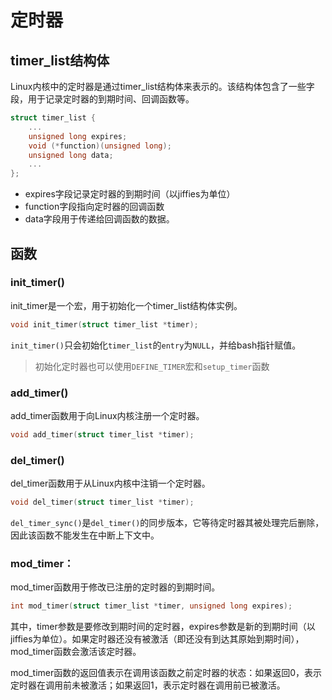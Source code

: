 # 定时器

## timer_list结构体

Linux内核中的定时器是通过timer_list结构体来表示的。该结构体包含了一些字段，用于记录定时器的到期时间、回调函数等。

```c
struct timer_list {
    ...
    unsigned long expires;
    void (*function)(unsigned long);
    unsigned long data;
    ...
};
```
- expires字段记录定时器的到期时间（以jiffies为单位）
- function字段指向定时器的回调函数
- data字段用于传递给回调函数的数据。


## 函数
### init_timer()
init_timer是一个宏，用于初始化一个timer_list结构体实例。
```c
void init_timer(struct timer_list *timer);
```
`init_timer()`只会初始化`timer_list`的`entry`为`NULL`，并给bash指针赋值。

> 初始化定时器也可以使用`DEFINE_TIMER`宏和`setup_timer`函数

### add_timer()
add_timer函数用于向Linux内核注册一个定时器。
```c
void add_timer(struct timer_list *timer);
```

### del_timer()
del_timer函数用于从Linux内核中注销一个定时器。
```c
void del_timer(struct timer_list *timer);
```
`del_timer_sync()`是`del_timer()`的同步版本，它等待定时器其被处理完后删除，因此该函数不能发生在中断上下文中。


### mod_timer：

mod_timer函数用于修改已注册的定时器的到期时间。

```c
int mod_timer(struct timer_list *timer, unsigned long expires);
```
其中，timer参数是要修改到期时间的定时器，expires参数是新的到期时间（以jiffies为单位）。如果定时器还没有被激活（即还没有到达其原始到期时间），mod_timer函数会激活该定时器。

mod_timer函数的返回值表示在调用该函数之前定时器的状态：如果返回0，表示定时器在调用前未被激活；如果返回1，表示定时器在调用前已被激活。

